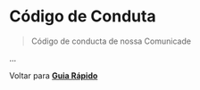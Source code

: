 # Código de Conduta

> Código de conducta de nossa Comunicade

...

Voltar para **[Guia Rápido](https://github.com/freecodecampbsb/quick-start)**
